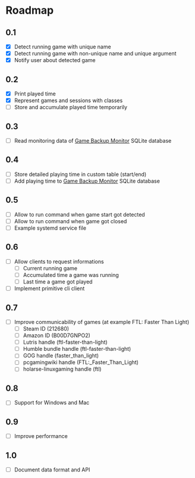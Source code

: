 # Roadmap

## 0.1
* [x] Detect running game with unique name
* [x] Detect running game with non-unique name and unique argument
* [x] Notify user about detected game

## 0.2
* [x] Print played time
* [x] Represent games and sessions with classes
* [ ] Store and accumulate played time temporarily

## 0.3
* [ ] Read monitoring data of [Game Backup Monitor](https://github.com/MikeMaximus/gbm) SQLite database

## 0.4
* [ ] Store detailed playing time in custom table (start/end)
* [ ] Add playing time to [Game Backup Monitor](https://github.com/MikeMaximus/gbm) SQLite database

## 0.5
* [ ] Allow to run command when game start got detected
* [ ] Allow to run command when game got closed
* [ ] Example systemd service file

## 0.6
* [ ] Allow clients to request informations
  * [ ] Current running game
  * [ ] Accumulated time a game was running
  * [ ] Last time a game got played
* [ ] Implement primitive cli client

## 0.7
* [ ] Improve communicability of games (at example FTL: Faster Than Light)
  * [ ] Steam ID (212680)
  * [ ] Amazon ID (B00D7GNPO2)
  * [ ] Lutris handle (ftl-faster-than-light)
  * [ ] Humble bundle handle (ftl-faster-than-light)
  * [ ] GOG handle (faster_than_light)
  * [ ] pcgamingwiki handle (FTL:_Faster_Than_Light)
  * [ ] holarse-linuxgaming handle (ftl)
 
## 0.8
* [ ] Support for Windows and Mac

## 0.9
* [ ] Improve performance

## 1.0
* [ ] Document data format and API
